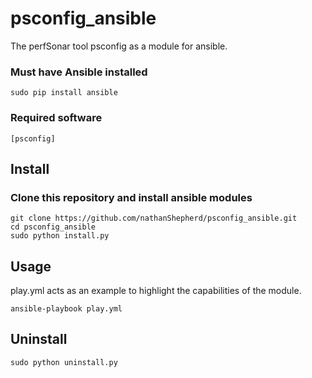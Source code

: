 # psconfig_ansible
The perfSonar tool psconfig as a module for ansible.


### Must have Ansible installed
```
sudo pip install ansible
```

### Required software
```
[psconfig]
```

## Install 
### Clone this repository and install ansible modules
```
git clone https://github.com/nathanShepherd/psconfig_ansible.git
cd psconfig_ansible
sudo python install.py
```

## Usage
play.yml acts as an example to highlight the capabilities of the module.
```
ansible-playbook play.yml
```

## Uninstall
```
sudo python uninstall.py
```
